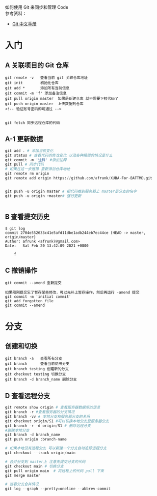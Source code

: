 如何使用 Git 来同步和管理 Code
<br>
参考资料：
- [Git 中文手册](https://docs.pythontab.com/github/gitbook/index.html)

# 入门
## A 关联项目的 Git 仓库
```
git remote -v   查看当前 git 关联仓库地址
git init        初始化仓库
git add *       添加所有当前信息
git commit -m 'f' 添加备注信息
git pull origin master  如果是新建仓库 就不需要下拉代码了
git push origin master  上传数据到仓库
<!-- 验证账号密码即可通过 -->


git fetch 同步远程仓库的代码
```
## A-1 更新数据
```python
git add . # 添加当前变化
git status # 查看代码的修改变化 以及各种报错的情况是什么
git commit -m '注释' #添加注释
git pull # 同步代码
# 如果在这一步报错 重新添加仓库地址
git remote rm origin
git remote add origin https://github.com/afrunk/XUBA-For-BATTMD.git


git push -u origin master # 把代码推到服务器上 master是分支的名字
git push -u origin +master# 强行更新
```

```python

```

## B 查看提交历史
```
$ git log
commit 2704e552633c41e5afd11dbe1adb244eb7ec44ce (HEAD -> master, origin/master)
Author: afrunk <afrunk7@gmail.com>
Date:   Sat Feb 20 13:42:09 2021 +0800

    f

```

## C 撤销操作
```
git commit --amend 重新提交

如果刚刚提交忘了暂存某些修改，可以先补上暂存操作，然后再运行 -amend 提交
git commit -m 'initial commit'
git add forgotten_file
git commit --amend
```
# 分支
## 创建和切换
```
git branch -a   查看所有分支
git branch      查看当前使用分支
git branch testing 创建新的分支
git checkout testing 切换分支
git branch -d branch_name 删除分支
```

## D 查看远程分支
```python
git remote show origin # 查看服务器数据库的信息
git branch -r #查看服务器的分支情况
git branch -vv # 本地分支和服务器分支的关系
git checkout origin/S1 #可以切换本地分支至服务器分支
git branch -r -d origin/S1 # 删除远程分支
#删除本地分支
git branch -d branch_name 
git push origin :branch-name 

# 如果本地没有远程分支 可以新建一个分支自动追踪远程分支
git checkout --track origin/main

# 合并分支到 master上 注意先提交分支的代码
git checkout main # 切换分支
git pull origin main  # 将远程上的代码 pull 下来
git merge master

# 查看分支合并情况
git log --graph --pretty=oneline --abbrev-commit

```